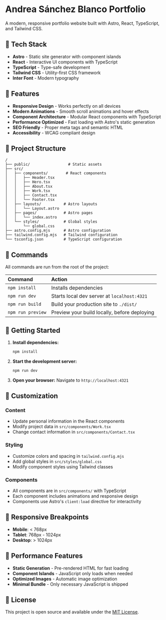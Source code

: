 # Andrea Sánchez Blanco Portfolio

A modern, responsive portfolio website built with Astro, React, TypeScript, and Tailwind CSS.

## 🚀 Tech Stack

- **Astro** - Static site generator with component islands
- **React** - Interactive UI components with TypeScript
- **TypeScript** - Type-safe development
- **Tailwind CSS** - Utility-first CSS framework
- **Inter Font** - Modern typography

## 🎨 Features

- **Responsive Design** - Works perfectly on all devices
- **Modern Animations** - Smooth scroll animations and hover effects
- **Component Architecture** - Modular React components with TypeScript
- **Performance Optimized** - Fast loading with Astro's static generation
- **SEO Friendly** - Proper meta tags and semantic HTML
- **Accessibility** - WCAG compliant design

## 📁 Project Structure

```text
/
├── public/                 # Static assets
├── src/
│   ├── components/        # React components
│   │   ├── Header.tsx
│   │   ├── Hero.tsx
│   │   ├── About.tsx
│   │   ├── Work.tsx
│   │   ├── Contact.tsx
│   │   └── Footer.tsx
│   ├── layouts/          # Astro layouts
│   │   └── Layout.astro
│   ├── pages/            # Astro pages
│   │   └── index.astro
│   └── styles/           # Global styles
│       └── global.css
├── astro.config.mjs      # Astro configuration
├── tailwind.config.mjs   # Tailwind configuration
└── tsconfig.json         # TypeScript configuration
```

## 🧞 Commands

All commands are run from the root of the project:

| Command                   | Action                                           |
| :------------------------ | :----------------------------------------------- |
| `npm install`             | Installs dependencies                            |
| `npm run dev`             | Starts local dev server at `localhost:4321`     |
| `npm run build`           | Build your production site to `./dist/`          |
| `npm run preview`         | Preview your build locally, before deploying     |

## 🚀 Getting Started

1. **Install dependencies:**
   ```bash
   npm install
   ```

2. **Start the development server:**
   ```bash
   npm run dev
   ```

3. **Open your browser:**
   Navigate to `http://localhost:4321`

## 🎯 Customization

### Content
- Update personal information in the React components
- Modify project data in `src/components/Work.tsx`
- Change contact information in `src/components/Contact.tsx`

### Styling
- Customize colors and spacing in `tailwind.config.mjs`
- Add global styles in `src/styles/global.css`
- Modify component styles using Tailwind classes

### Components
- All components are in `src/components/` with TypeScript
- Each component includes animations and responsive design
- Components use Astro's `client:load` directive for interactivity

## 📱 Responsive Breakpoints

- **Mobile**: < 768px
- **Tablet**: 768px - 1024px  
- **Desktop**: > 1024px

## 🌟 Performance Features

- **Static Generation** - Pre-rendered HTML for fast loading
- **Component Islands** - JavaScript only loads when needed
- **Optimized Images** - Automatic image optimization
- **Minimal Bundle** - Only necessary JavaScript is shipped

## 📄 License

This project is open source and available under the [MIT License](LICENSE).